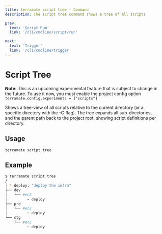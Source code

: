 ```yaml
---
title: terramate script tree - Command
description: The script tree command shows a tree of all scripts

prev:
  text: 'Script Run'
  link: '/cli/cmdline/script/run'

next:
  text: 'Trigger'
  link: '/cli/cmdline/trigger'
---
```


# Script Tree

**Note:** This is an upcoming experimental feature that is subject to change in the future. To use it now, you must enable the project config option `terramate.config.experiments = ["scripts"]`

Shows a tree-view of all scripts relative to the current directory (or a specific directory with the -C flag). The tree expands all sub-directories, and the parent path back to the project root, showing script definitions per directory.

## Usage

`terramate script tree`

## Example

```bash
$ terramate script tree
/
│ * deploy: "deploy the infra"
├── dev
│   └── #ec2
│         ~ deploy
├── prd
│   └── #ec2
│         ~ deploy
└── stg
    └── #ec2
          ~ deploy
```
